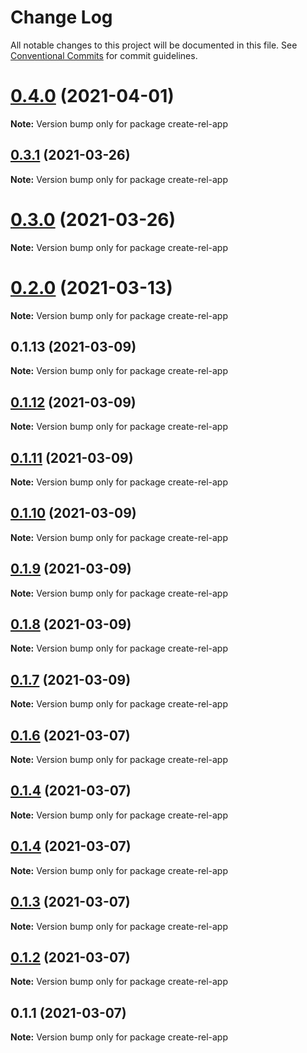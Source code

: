 # Change Log

All notable changes to this project will be documented in this file.
See [Conventional Commits](https://conventionalcommits.org) for commit guidelines.

# [0.4.0](https://github.com/runrel/rel/compare/create-rel-app@0.3.1...create-rel-app@0.4.0) (2021-04-01)

**Note:** Version bump only for package create-rel-app





## [0.3.1](https://github.com/runrel/rel/compare/create-rel-app@0.2.0...create-rel-app@0.3.1) (2021-03-26)

**Note:** Version bump only for package create-rel-app





# [0.3.0](https://github.com/runrel/rel/compare/create-rel-app@0.2.0...create-rel-app@0.3.0) (2021-03-26)

**Note:** Version bump only for package create-rel-app





# [0.2.0](https://github.com/runrel/rel/compare/create-rel-app@0.1.13...create-rel-app@0.2.0) (2021-03-13)

**Note:** Version bump only for package create-rel-app





## 0.1.13 (2021-03-09)

**Note:** Version bump only for package create-rel-app





## [0.1.12](https://github.com/runrel/rel/compare/create-rel-app@0.1.11...create-rel-app@0.1.12) (2021-03-09)

**Note:** Version bump only for package create-rel-app





## [0.1.11](https://github.com/runrel/rel/compare/create-rel-app@0.1.10...create-rel-app@0.1.11) (2021-03-09)

**Note:** Version bump only for package create-rel-app





## [0.1.10](https://github.com/runrel/rel/compare/create-rel-app@0.1.9...create-rel-app@0.1.10) (2021-03-09)

**Note:** Version bump only for package create-rel-app





## [0.1.9](https://github.com/runrel/rel/compare/create-rel-app@0.1.8...create-rel-app@0.1.9) (2021-03-09)

**Note:** Version bump only for package create-rel-app





## [0.1.8](https://github.com/runrel/rel/compare/create-rel-app@0.1.7...create-rel-app@0.1.8) (2021-03-09)

**Note:** Version bump only for package create-rel-app





## [0.1.7](https://github.com/runrel/rel/compare/create-rel-app@0.1.6...create-rel-app@0.1.7) (2021-03-09)

**Note:** Version bump only for package create-rel-app





## [0.1.6](https://github.com/runrel/rel/compare/create-rel-app@0.1.4...create-rel-app@0.1.6) (2021-03-07)

**Note:** Version bump only for package create-rel-app





## [0.1.4](https://github.com/runrel/rel/compare/create-rel-app@0.1.4...create-rel-app@0.1.4) (2021-03-07)

**Note:** Version bump only for package create-rel-app





## [0.1.4](https://github.com/runrel/rel/compare/create-rel-app@0.1.3...create-rel-app@0.1.4) (2021-03-07)

**Note:** Version bump only for package create-rel-app





## [0.1.3](https://github.com/runrel/rel/compare/create-rel-app@0.1.2...create-rel-app@0.1.3) (2021-03-07)

**Note:** Version bump only for package create-rel-app





## [0.1.2](https://github.com/runrel/rel/compare/create-rel-app@0.1.1...create-rel-app@0.1.2) (2021-03-07)

**Note:** Version bump only for package create-rel-app





## 0.1.1 (2021-03-07)

**Note:** Version bump only for package create-rel-app
